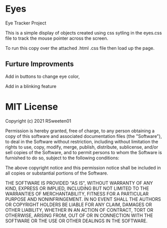 # Eyes
Eye Tracker Project

This is a simple display of objects created using css sytling in the eyes.css file to track the mouse pointer across the screen.

To run this copy over the attached .html .css file then load up the page. 

## Furture Improvments
Add in buttons to change eye color,

Add in a blinking feature

#  MIT License

Copyright (c) 2021 RSweeten01

Permission is hereby granted, free of charge, to any person obtaining a copy
of this software and associated documentation files (the "Software"), to deal
in the Software without restriction, including without limitation the rights
to use, copy, modify, merge, publish, distribute, sublicense, and/or sell
copies of the Software, and to permit persons to whom the Software is
furnished to do so, subject to the following conditions:

The above copyright notice and this permission notice shall be included in all
copies or substantial portions of the Software.

THE SOFTWARE IS PROVIDED "AS IS", WITHOUT WARRANTY OF ANY KIND, EXPRESS OR
IMPLIED, INCLUDING BUT NOT LIMITED TO THE WARRANTIES OF MERCHANTABILITY,
FITNESS FOR A PARTICULAR PURPOSE AND NONINFRINGEMENT. IN NO EVENT SHALL THE
AUTHORS OR COPYRIGHT HOLDERS BE LIABLE FOR ANY CLAIM, DAMAGES OR OTHER
LIABILITY, WHETHER IN AN ACTION OF CONTRACT, TORT OR OTHERWISE, ARISING FROM,
OUT OF OR IN CONNECTION WITH THE SOFTWARE OR THE USE OR OTHER DEALINGS IN THE
SOFTWARE.

